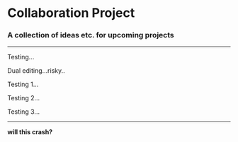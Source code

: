 # Collaboration Project
### A collection of ideas etc. for upcoming projects



---

Testing...



Dual editing...risky..

Testing 1...

Testing 2...

Testing 3...

---

**will this crash?**
